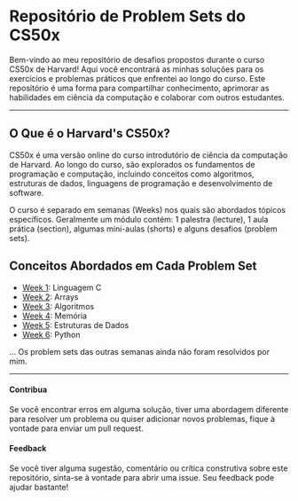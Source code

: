 # Repositório de Problem Sets do CS50x

Bem-vindo ao meu repositório de desafios propostos durante o curso CS50x de Harvard! Aqui você encontrará as minhas soluções para os exercícios e problemas práticos que enfrentei ao longo do curso. Este repositório é uma forma para compartilhar conhecimento, aprimorar as habilidades em ciência da computação e colaborar com outros estudantes.

---

## O Que é o Harvard's CS50x?

CS50x é uma versão online do curso introdutório de ciência da computação de Harvard. Ao longo do curso, são explorados os fundamentos de programação e computação, incluindo conceitos como algoritmos, estruturas de dados, linguagens de programação e desenvolvimento de software.

O curso é separado em semanas (Weeks) nos quais são abordados tópicos específicos. Geralmente um módulo contém: 1 palestra (lecture), 1 aula prática (section), algumas mini-aulas (shorts) e alguns desafios (problem sets).

## Conceitos Abordados em Cada Problem Set

* [Week 1](https://github.com/OLuizFernando/cs50x_2024/tree/main/problem_sets/week_1): Linguagem C
* [Week 2](https://github.com/OLuizFernando/cs50x_2024/tree/main/problem_sets/week_2): Arrays
* [Week 3](https://github.com/OLuizFernando/cs50x_2024/tree/main/problem_sets/week_3): Algoritmos
* [Week 4](https://github.com/OLuizFernando/cs50x_2024/tree/main/problem_sets/week_4): Memória
* [Week 5](https://github.com/OLuizFernando/cs50x_2024/tree/main/problem_sets/week_5): Estruturas de Dados
* [Week 6](https://github.com/OLuizFernando/cs50x_2024/tree/main/problem_sets/week_6): Python

... Os problem sets das outras semanas ainda não foram resolvidos por mim.

---

#### Contribua

Se você encontrar erros em alguma solução, tiver uma abordagem diferente para resolver um problema ou quiser adicionar novos problemas, fique à vontade para enviar um pull request.

#### Feedback

Se você tiver alguma sugestão, comentário ou crítica construtiva sobre este repositório, sinta-se à vontade para abrir uma issue. Seu feedback pode ajudar bastante!